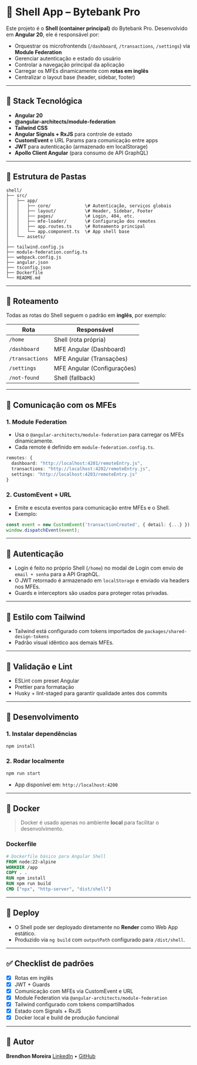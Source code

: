 # 🧩 Shell App – Bytebank Pro

Este projeto é o **Shell (container principal)** do Bytebank Pro. Desenvolvido em **Angular 20**, ele é responsável por:

- Orquestrar os microfrontends (`/dashboard`, `/transactions`, `/settings`) via **Module Federation**
- Gerenciar autenticação e estado do usuário
- Controlar a navegação principal da aplicação
- Carregar os MFEs dinamicamente com **rotas em inglês**
- Centralizar o layout base (header, sidebar, footer)

---

## 🚀 Stack Tecnológica

- **Angular 20**
- **@angular-architects/module-federation**
- **Tailwind CSS**
- **Angular Signals + RxJS** para controle de estado
- **CustomEvent** e URL Params para comunicação entre apps
- **JWT** para autenticação (armazenado em localStorage)
- **Apollo Client Angular** (para consumo de API GraphQL)

---

## 📁 Estrutura de Pastas

```
shell/
├── src/
│   ├── app/
│   │   ├── core/             \# Autenticação, serviços globais
│   │   ├── layout/           \# Header, Sidebar, Footer
│   │   ├── pages/            \# Login, 404, etc.
│   │   ├── mfe-loader/       \# Configuração dos remotes
│   │   ├── app.routes.ts     \# Roteamento principal
│   │   └── app.component.ts  \# App shell base
│   └── assets/
│
├── tailwind.config.js
├── module-federation.config.ts
├── webpack.config.js
├── angular.json
├── tsconfig.json
├── Dockerfile
└── README.md
```

---

## 📌 Roteamento

Todas as rotas do Shell seguem o padrão em **inglês**, por exemplo:

| Rota            | Responsável                 |
| --------------- | --------------------------- |
| `/home`         | Shell (rota própria)        |
| `/dashboard`    | MFE Angular (Dashboard)     |
| `/transactions` | MFE Angular (Transações)    |
| `/settings`     | MFE Angular (Configurações) |
| `/not-found`    | Shell (fallback)            |

---

## 🔗 Comunicação com os MFEs

### 1. **Module Federation**

- Usa o `@angular-architects/module-federation` para carregar os MFEs dinamicamente.
- Cada remote é definido em `module-federation.config.ts`.

```ts
remotes: {
  dashboard: "http://localhost:4201/remoteEntry.js",
  transactions: "http://localhost:4202/remoteEntry.js",
  settings: "http://localhost:4203/remoteEntry.js"
}
```

### 2\. **CustomEvent + URL**

- Emite e escuta eventos para comunicação entre MFEs e o Shell.
- Exemplo:

<!-- end list -->

```ts
const event = new CustomEvent('transactionCreated', { detail: {...} });
window.dispatchEvent(event);
```

---

## 🔐 Autenticação

- Login é feito no próprio Shell (`/home`) no modal de Login com envio de `email + senha` para a API GraphQL.
- O JWT retornado é armazenado em `localStorage` e enviado via headers nos MFEs.
- Guards e interceptors são usados para proteger rotas privadas.

---

## 🎨 Estilo com Tailwind

- Tailwind está configurado com tokens importados de `packages/shared-design-tokens`
- Padrão visual idêntico aos demais MFEs.

---

## 🧪 Validação e Lint

- ESLint com preset Angular
- Prettier para formatação
- Husky + lint-staged para garantir qualidade antes dos commits

---

## 🐳 Desenvolvimento

### 1\. Instalar dependências

```bash
npm install
```

### 2\. Rodar localmente

```bash
npm run start
```

- App disponível em: `http://localhost:4200`

---

## 🐳 Docker

> Docker é usado apenas no ambiente **local** para facilitar o desenvolvimento.

### Dockerfile

```dockerfile
# Dockerfile básico para Angular Shell
FROM node:22-alpine
WORKDIR /app
COPY . .
RUN npm install
RUN npm run build
CMD ["npx", "http-server", "dist/shell"]
```

---

## 🚀 Deploy

- O Shell pode ser deployado diretamente no **Render** como Web App estático.
- Produzido via `ng build` com `outputPath` configurado para `/dist/shell`.

---

## ✅ Checklist de padrões

- [x] Rotas em inglês
- [x] JWT + Guards
- [x] Comunicação com MFEs via CustomEvent e URL
- [x] Module Federation via `@angular-architects/module-federation`
- [x] Tailwind configurado com tokens compartilhados
- [x] Estado com Signals + RxJS
- [x] Docker local e build de produção funcional

---

## 👥 Autor

**Brendhon Moreira**
[LinkedIn](https://www.linkedin.com/in/brendhon-moreira) • [GitHub](https://github.com/Brendhon)
